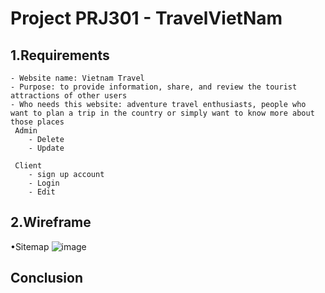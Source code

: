 # Project PRJ301 - TravelVietNam

## 1.Requirements

    - Website name: Vietnam Travel
    - Purpose: to provide information, share, and review the tourist attractions of other users
    - Who needs this website: adventure travel enthusiasts, people who want to plan a trip in the country or simply want to know more about those places
     Admin
        - Delete
        - Update
        
     Client
        - sign up account
        - Login
        - Edit
        

## 2.Wireframe

   •Sitemap
   ![image](https://user-images.githubusercontent.com/122345473/218329078-27db2881-b243-463f-a71f-46921da2b65e.png)


## Conclusion

